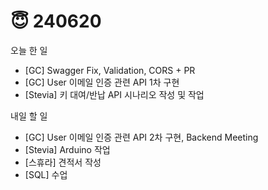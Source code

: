 # 😇 240620

오늘 한 일

* \[GC] Swagger Fix, Validation, CORS + PR
* \[GC] User 이메일 인증 관련 API 1차 구현
* \[Stevia] 키 대여/반납 API 시나리오 작성 및 작업

내일 할 일

* \[GC] User 이메일 인증 관련 API 2차 구현, Backend Meeting
* \[Stevia] Arduino 작업
* \[스휴라] 견적서 작성
* \[SQL] 수업
